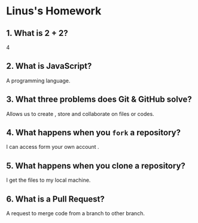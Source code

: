 # Linus's Homework

## 1. What is 2 + 2?

4

## 2. What is JavaScript?

A programming language.

## 3. What three problems does Git & GitHub solve?

Allows us to create , store and collaborate on files or codes.

## 4. What happens when you `fork` a repository?

I can access form your own account .

## 5. What happens when you clone a repository?

I get the files to my local machine.

## 6. What is a Pull Request?

A request to merge code from a branch to other branch.

